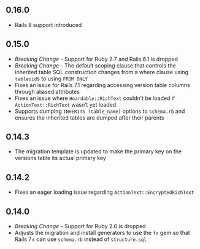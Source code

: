 ## 0.16.0

- Rails 8 support introduced

## 0.15.0

- *Breaking Change* - Support for Ruby 2.7 and Rails 6.1 is dropped
- *Breaking Change* - The default scoping clause that controls the inherited table SQL construction
  changes from a where clause using `tableoid`s to using `FROM ONLY`
- Fixes an issue for Rails 7.1 regarding accessing version table columns through aliased attributes
- Fixes an issue where `Hoardable::RichText` couldn’t be loaded if `ActionText::RichText` wasn’t yet
  loaded
- Supports dumping `INHERITS (table_name)` options to `schema.rb` and ensures the inherited tables
  are dumped after their parents

## 0.14.3

- The migration template is updated to make the primary key on the versions table its actual primary key

## 0.14.2

- Fixes an eager loading issue regarding `ActionText::EncryptedRichText`

## 0.14.0

- *Breaking Change* - Support for Ruby 2.6 is dropped
- Adjusts the migration and install generators to use the `fx` gem so that Rails 7+ can use `schema.rb`
  instead of `structure.sql`

